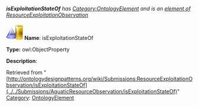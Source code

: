 ___isExploitationStateOf__ has [Category:OntologyElement](../../Category/OntologyElement "Category:OntologyElement") and is an [element of](../../Property/ElementOf "Property:ElementOf") [ResourceExploitationObservation](../../Submissions/ResourceExploitationObservation "Submissions:ResourceExploitationObservation")_


  




[![ObjectProperty](../../images/thumb/c/c3/ObjectProperty.gif/45px-ObjectProperty.gif)](../../Image/ObjectProperty.gif "ObjectProperty")
__Name__: isExploitationStateOf 


__Type:__ owl:ObjectProperty 


__Description__: 





Retrieved from "[http://ontologydesignpatterns.org/wiki/Submissions:ResourceExploitationObservation/isExploitationStateOf](../../Submissions/AquaticResourceObservation/isExploitationStateOf)"
 [Category](http://ontologydesignpatterns.org/wiki/Special:Categories "Special:Categories"): [OntologyElement](../../Category/OntologyElement "Category:OntologyElement")
